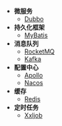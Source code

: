 * **微服务**
  * [Dubbo](zh-cn/)
* **持久化框架**
  * [MyBatis](zh-cn/)
* **消息队列**
  * [RocketMQ](zh-cn/)
  * [Kafka](zh-cn/)
* **配置中心**
  * [Apollo](zh-cn/)
  * [Nacos](zh-cn/)
* **缓存**
  * [Redis](zh-cn/)
* **定时任务**
  * [Xxljob](zh-cn/)